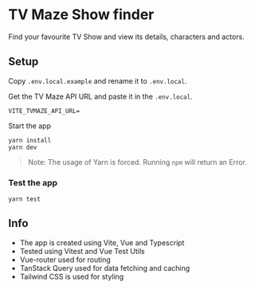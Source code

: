 # TV Maze Show finder
Find your favourite TV Show and view its details, characters and actors.

## Setup
Copy `.env.local.example` and rename it to `.env.local`.

Get the TV Maze API URL and paste it in the `.env.local`.
```
VITE_TVMAZE_API_URL=
```

Start the app
```
yarn install
yarn dev
```
> Note: The usage of Yarn is forced. Running `npm` will return an Error.

### Test the app
```
yarn test
```

## Info
- The app is created using Vite, Vue and Typescript
- Tested using Vitest and Vue Test Utils
- Vue-router used for routing
- TanStack Query used for data fetching and caching
- Tailwind CSS is used for styling

